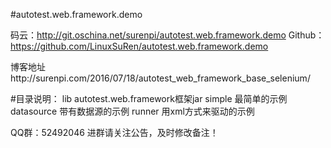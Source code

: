 #autotest.web.framework.demo

码云：http://git.oschina.net/surenpi/autotest.web.framework.demo
Github：https://github.com/LinuxSuRen/autotest.web.framework.demo

博客地址http://surenpi.com/2016/07/18/autotest_web_framework_base_selenium/

#目录说明：
lib			autotest.web.framework框架jar
simple		最简单的示例
datasource	带有数据源的示例
runner		用xml方式来驱动的示例

QQ群：52492046
进群请关注公告，及时修改备注！